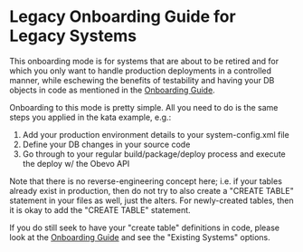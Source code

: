 <!--

    Copyright 2017 Goldman Sachs.
    Licensed under the Apache License, Version 2.0 (the "License");
    you may not use this file except in compliance with the License.
    You may obtain a copy of the License at

    http://www.apache.org/licenses/LICENSE-2.0

    Unless required by applicable law or agreed to in writing,
    software distributed under the License is distributed on an
    "AS IS" BASIS, WITHOUT WARRANTIES OR CONDITIONS OF ANY
    KIND, either express or implied.  See the License for the
    specific language governing permissions and limitations
    under the License.

-->

# Legacy Onboarding Guide for Legacy Systems

This onboarding mode is for systems that are about to be retired and for
which you only want to handle production deployments in a controlled
manner, while eschewing the benefits of testability and having your DB
objects in code as mentioned in the [Onboarding Guide](onboarding-guide.html).

Onboarding to this mode is pretty simple. All you need to do is the same
steps you applied in the kata example, e.g.:

1.  Add your production environment details to your system-config.xml file
2.  Define your DB changes in your source code
3.  Go through to your regular build/package/deploy process and execute
    the deploy w/ the Obevo API

Note that there is no reverse-engineering concept here; i.e. if your
tables already exist in production, then do not try to also create a
"CREATE TABLE" statement in your files as well, just the alters. For
newly-created tables, then it is okay to add the "CREATE TABLE"
statement.

If you do still seek to have your "create table" definitions in code,
please look at the [Onboarding Guide](onboarding-guide.html) and see the
"Existing Systems" options.
